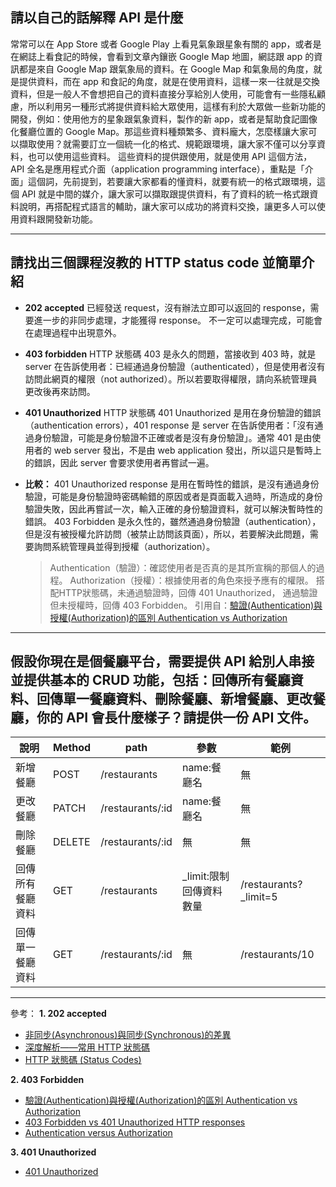 ## 請以自己的話解釋 API 是什麼

常常可以在 App Store 或者 Google Play 上看見氣象跟星象有關的 app，或者是在網誌上看食記的時候，會看到文章內鑲嵌 Google Map 地圖，網誌跟 app 的資訊都是來自 Google Map 跟氣象局的資料。在 Google Map 和氣象局的角度，就是提供資料，而在 app 和食記的角度，就是在使用資料，這樣一來一往就是交換資料，但是一般人不會想把自己的資料直接分享給別人使用，可能會有一些隱私顧慮，所以利用另一種形式將提供資料給大眾使用，這樣有利於大眾做一些新功能的開發，例如：使用他方的星象跟氣象資料，製作的新 app，或者是幫助食記圖像化餐廳位置的 Google Map。那這些資料種類繁多、資料龐大，怎麼樣讓大家可以擷取使用？就需要訂立一個統一化的格式、規範跟環境，讓大家不僅可以分享資料，也可以使用這些資料。
這些資料的提供跟使用，就是使用 API 這個方法，API 全名是應用程式介面（application programming interface），重點是「介面」這個詞，先前提到，若要讓大家都看的懂資料，就要有統一的格式跟環境，這個 API 就是中間的媒介，讓大家可以擷取跟提供資料，有了資料的統一格式跟資料說明，再搭配程式語言的輔助，讓大家可以成功的將資料交換，讓更多人可以使用資料跟開發新功能。

---

## 請找出三個課程沒教的 HTTP status code 並簡單介紹
- **202 accepted**
已經發送 request，沒有辦法立即可以返回的 response，需要進一步的非同步處理，才能獲得 response。
不一定可以處理完成，可能會在處理過程中出現意外。

- **403 forbidden**
HTTP 狀態碼 403 是永久的問題，當接收到 403 時，就是 server 在告訴使用者：已經通過身份驗證（authenticated），但是使用者沒有訪問此網頁的權限（not authorized）。所以若要取得權限，請向系統管理員更改後再來訪問。

- **401 Unauthorized**
HTTP 狀態碼 401 Unauthorized 是用在身份驗證的錯誤（authentication errors），401 response 是 server 在告訴使用者：「沒有通過身份驗證，可能是身份驗證不正確或者是沒有身份驗證」。通常 401 是由使用者的 web server 發出，不是由 web application 發出，所以這只是暫時上的錯誤，因此 server 會要求使用者再嘗試一遍。

- **比較：**
401 Unauthorized response 是用在暫時性的錯誤，是沒有通過身份驗證，可能是身份驗證時密碼輸錯的原因或者是頁面載入過時，所造成的身份驗證失敗，因此再嘗試一次，輸入正確的身份驗證資料，就可以解決暫時性的錯誤。
403 Forbidden 是永久性的，雖然通過身份驗證（authentication），但是沒有被授權允許訪問（被禁止訪問該頁面），所以，若要解決此問題，需要詢問系統管理員並得到授權（authorization）。

    > Authentication（驗證）：確認使用者是否真的是其所宣稱的那個人的過程。
    > Authorization（授權）：根據使用者的角色來授予應有的權限。
    > 搭配HTTP狀態碼，未通過驗證時，回傳 401 Unauthorized，
    > 通過驗證但未授權時，回傳 403 Forbidden。
    > 引用自：[驗證(Authentication)與授權(Authorization)的區別
    Authentication vs Authorization
    ](https://matthung0807.blogspot.com/2018/03/authenticationauthorization.html)

---

## 假設你現在是個餐廳平台，需要提供 API 給別人串接並提供基本的 CRUD 功能，包括：回傳所有餐廳資料、回傳單一餐廳資料、刪除餐廳、新增餐廳、更改餐廳，你的 API 會長什麼樣子？請提供一份 API 文件。
|說明            |Method|path|參數|範例|
|---------------|------|------|----|---|
|新增餐廳       |POST  |/restaurants|name:餐廳名|無|
|更改餐廳       |PATCH  |/restaurants/:id|name:餐廳名|無|
|刪除餐廳       |DELETE |/restaurants/:id|無|無|
|回傳所有餐廳資料|GET     |/restaurants|_limit:限制回傳資料數量|/restaurants?_limit=5|
|回傳單一餐廳資料|GET     |/restaurants/:id|無|/restaurants/10|

---
參考：
**1. 202 accepted**
- [非同步(Asynchronous)與同步(Synchronous)的差異](https://medium.com/@hyWang/%E9%9D%9E%E5%90%8C%E6%AD%A5-asynchronous-%E8%88%87%E5%90%8C%E6%AD%A5-synchronous-%E7%9A%84%E5%B7%AE%E7%95%B0-c7f99b9a298a)
- [深度解析——常用 HTTP 狀態碼](https://kknews.cc/zh-tw/tech/bg5n5j.html)
- [HTTP 狀態碼 (Status Codes)](https://notfalse.net/48/http-status-codes#202-Accepted-8212)

**2. 403 Forbidden**
- [驗證(Authentication)與授權(Authorization)的區別
Authentication vs Authorization](https://matthung0807.blogspot.com/2018/03/authenticationauthorization.html)
- [403 Forbidden vs 401 Unauthorized HTTP responses](https://stackoverflow.com/questions/3297048/403-forbidden-vs-401-unauthorized-http-responses)
- [Authentication versus Authorization](https://stackoverflow.com/questions/6556522/authentication-versus-authorization)

**3. 401 Unauthorized**
- [401 Unauthorized](https://developer.mozilla.org/en-US/docs/Web/HTTP/Status/401)